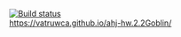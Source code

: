 [![Build status](https://ci.appveyor.com/api/projects/status/dbdxjda3dkn70cww?svg=true)](https://ci.appveyor.com/project/vatruwca/ahj-hw-2-2goblin)  
https://vatruwca.github.io/ahj-hw.2.2Goblin/
